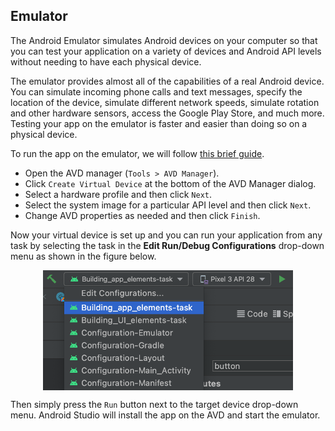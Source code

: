 Emulator
-------

The Android Emulator simulates Android devices on your computer so that you can test 
your application on a variety of devices and Android API levels without needing to have 
each physical device.

The emulator provides almost all of the capabilities of a real Android device. 
You can simulate incoming phone calls and text messages, specify the location 
of the device, simulate different network speeds, simulate rotation and other hardware 
sensors, access the Google Play Store, and much more. Testing your app on the emulator is 
faster and easier than doing so on a physical device. 

To run the app on the emulator, we will follow [this brief guide](https://developer.android.com/studio/run/managing-avds#createavd).

 - Open the AVD manager (`Tools > AVD Manager`).
 - Click `Create Virtual Device` at the bottom of the AVD Manager dialog.
 - Select a hardware profile and then click `Next`.
 - Select the system image for a particular API level and then click `Next`.
 - Change AVD properties as needed and then click `Finish`.

 Now your virtual device is set up and you can run your application
 from any task by selecting the task in the **Edit Run/Debug Configurations**
 drop-down menu as shown in the figure below.

<p></p>
<center>
    <img src="edit_run_debug.png" alt="img" width=400 align="center" />
</center>
 
Then simply press the `Run` button next to the target device drop-down menu. Android Studio will install the app on the AVD
 and start the emulator.